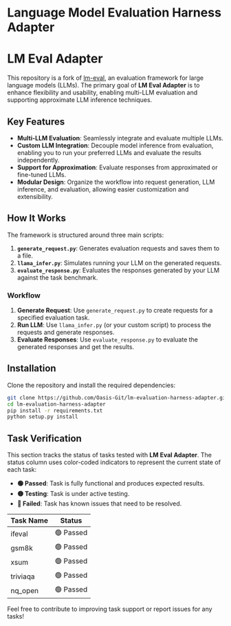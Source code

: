 # Language Model Evaluation Harness Adapter

# LM Eval Adapter

This repository is a fork of [lm-eval](https://github.com/eleutherai/lm-eval), an evaluation framework for large language models (LLMs). The primary goal of **LM Eval Adapter** is to enhance flexibility and usability, enabling multi-LLM evaluation and supporting approximate LLM inference techniques.

## Key Features

- **Multi-LLM Evaluation**: Seamlessly integrate and evaluate multiple LLMs.
- **Custom LLM Integration**: Decouple model inference from evaluation, enabling you to run your preferred LLMs and evaluate the results independently.
- **Support for Approximation**: Evaluate responses from approximated or fine-tuned LLMs.
- **Modular Design**: Organize the workflow into request generation, LLM inference, and evaluation, allowing easier customization and extensibility.

## How It Works

The framework is structured around three main scripts:

1. **`generate_request.py`**: Generates evaluation requests and saves them to a file.
2. **`llama_infer.py`**: Simulates running your LLM on the generated requests.
3. **`evaluate_response.py`**: Evaluates the responses generated by your LLM against the task benchmark.

### Workflow

1. **Generate Request**:
   Use `generate_request.py` to create requests for a specified evaluation task.
2. **Run LLM**:
   Use `llama_infer.py` (or your custom script) to process the requests and generate responses.
3. **Evaluate Responses**:
   Use `evaluate_response.py` to evaluate the generated responses and get the results.

## Installation

Clone the repository and install the required dependencies:

```bash
git clone https://github.com/Oasis-Git/lm-evaluation-harness-adapter.git
cd lm-evaluation-harness-adapter
pip install -r requirements.txt
python setup.py install

```
## Task Verification

This section tracks the status of tasks tested with **LM Eval Adapter**. The status column uses color-coded indicators to represent the current state of each task:

- **🟢 Passed**: Task is fully functional and produces expected results.
- **🟡 Testing**: Task is under active testing.
- **🔴 Failed**: Task has known issues that need to be resolved.

| **Task Name**          | **Status**      |
|-------------------------|-----------------|
| ifeval               | 🟢 Passed       |
| gsm8k                | 🟢 Passed        |
| xsum        | 🟢 Passed       |
| triviaqa        | 🟢 Passed       |
| nq_open        | 🟢 Passed       |

Feel free to contribute to improving task support or report issues for any tasks!